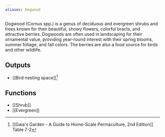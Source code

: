 ```yaml
---
aliases: Dogwood
---
```

Dogwood (Cornus spp.) is a genus of deciduous and evergreen shrubs and trees known for their beautiful, showy flowers, colorful bracts, and attractive berries. Dogwoods are often used in landscaping for their ornamental value, providing year-round interest with their spring blooms, summer foliage, and fall colors. The berries are also a food source for birds and other wildlife.
## Outputs
- [[Bird nesting space]][^1]

## Functions
- [[Shrub]]
- [[Evergreen]]

[^1]: [[Gaia's Garden - A Guide to Home-Scale Permaculture, 2nd Edition]] Table 7-2